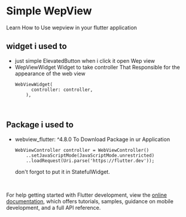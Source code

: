 # Simple WepView

Learn How to Use wepview in your flutter application 
<br>
## widget i used to 
- just simple ElevatedButton when i click it open Wep view <br>
- WepViewWidget Widget to take controller That Responsible for the appearance of the web view<br>
  ```
  WebViewWidget(
        controller: controller,
      ),
  ```
<br>

## Package i used to 
- webview_flutter: ^4.8.0 To Download Package in ur Application
  ```
  WebViewController controller = WebViewController()
      ..setJavaScriptMode(JavaScriptMode.unrestricted)
      ..loadRequest(Uri.parse('https://flutter.dev'));
  ```
  don't forgot to put it in StatefulWidget.
  
<br>



For help getting started with Flutter development, view the
[online documentation](https://docs.flutter.dev/), which offers tutorials,
samples, guidance on mobile development, and a full API reference.
